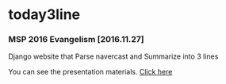 # today3line
### MSP 2016 Evangelism [2016.11.27]
Django website that Parse navercast and Summarize into 3 lines

You can see the presentation materials. [Click here](https://github.com/mspkorea/Python)
